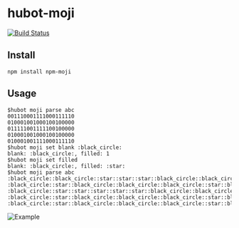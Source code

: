 # hubot-moji

[![Build Status](https://travis-ci.org/ara-ta3/hubot-moji.svg?branch=master)](https://travis-ci.org/ara-ta3/hubot-moji)

## Install

```
npm install npm-moji
```

## Usage

```
$hubot moji parse abc
001110001111000111110
010001001000100100000
011111001111100100000
010001001000100100000
010001001111000111110
$hubot moji set blank :black_circle: 
blank: :black_circle:, filled: 1
$hubot moji set filled 
blank: :black_circle:, filled: :star:
$hubot moji parse abc
:black_circle::black_circle::star::star::star::black_circle::black_circle::black_circle::star::star::star::star::black_circle::black_circle::black_circle::star::star::star::star::star::black_circle:
:black_circle::star::black_circle::black_circle::black_circle::star::black_circle::black_circle::star::black_circle::black_circle::black_circle::star::black_circle::black_circle::star::black_circle::black_circle::black_circle::black_circle::black_circle:
:black_circle::star::star::star::star::star::black_circle::black_circle::star::star::star::star::star::black_circle::black_circle::star::black_circle::black_circle::black_circle::black_circle::black_circle:
:black_circle::star::black_circle::black_circle::black_circle::star::black_circle::black_circle::star::black_circle::black_circle::black_circle::star::black_circle::black_circle::star::black_circle::black_circle::black_circle::black_circle::black_circle:
:black_circle::star::black_circle::black_circle::black_circle::star::black_circle::black_circle::star::star::star::star::black_circle::black_circle::black_circle::star::star::star::star::star::black_circle:
```

![Example](https://raw.githubusercontent.com/wiki/ara-ta3/hubot-moji/images/screenshot2.png)
